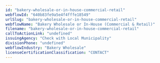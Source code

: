 ```yaml
---
id: "bakery-wholesale-or-in-house-commercial-retail"
webflowId: "640b83fe9a5e4f4fffe18549"
urlSlug: "bakery-wholesale-or-in-house-commercial-retail"
webflowName: "Bakery Wholesale or In-House (Commercial & Retail)"
filename: "bakery-wholesale-or-in-house-commercial-retail"
callToActionLink: "undefined"
issuingAgency: "Check with Local Municipality"
divisionPhone: "undefined"
webflowIndustry: "Bakery Wholesale"
licenseCertificationClassification: "CONTACT"
---
```

